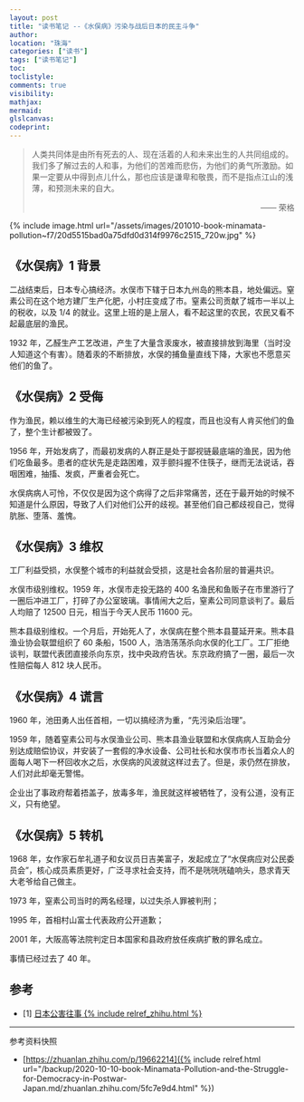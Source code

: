 ```yaml
---
layout: post
title: "读书笔记 --《水俣病》污染与战后日本的民主斗争"
author:
location: "珠海"
categories: ["读书"]
tags: ["读书笔记"]
toc:
toclistyle:
comments: true
visibility:
mathjax:
mermaid:
glslcanvas:
codeprint:
---
```


> 人类共同体是由所有死去的人、现在活着的人和未来出生的人共同组成的。我们多了解过去的人和事，为他们的苦难而悲伤，为他们的勇气所激励。如果一定要从中得到点儿什么，那也应该是谦卑和敬畏，而不是指点江山的浅薄，和预测未来的自大。
> <p align="right"> —— 荣格</p>

{% include image.html url="/assets/images/201010-book-minamata-pollution~f7/20d5515bad0a75dfd0d314f9976c2515_720w.jpg" %}


## 《水俣病》1 背景

二战结束后，日本专心搞经济。水俣市下辖于日本九州岛的熊本县，地处偏远。窒素公司在这个地方建厂生产化肥，小村庄变成了市。窒素公司贡献了城市一半以上的税收，以及 1/4 的就业。这里上班的是上层人，看不起这里的农民，农民又看不起最底层的渔民。

1932 年，乙醛生产工艺改进，产生了大量含汞废水，被直接排放到海里（当时没人知道这个有害）。随着汞的不断排放，水俣的捕鱼量直线下降，大家也不愿意买他们的鱼了。


## 《水俣病》2 受侮

作为渔民，赖以维生的大海已经被污染到死人的程度，而且也没有人肯买他们的鱼了，整个生计都被毁了。

1956 年，开始发病了，而最初发病的人群正是处于鄙视链最底端的渔民，因为他们吃鱼最多。患者的症状先是走路困难，双手颤抖握不住筷子，继而无法说话，吞咽困难，抽搐、发疯，严重者会死亡。

水俣病病人可怜，不仅仅是因为这个病得了之后非常痛苦，还在于最开始的时候不知道是什么原因，导致了人们对他们公开的歧视。甚至他们自己都歧视自己，觉得肮胀、堕落、羞愧。


## 《水俣病》3 维权

工厂利益受损，水俣整个城市的利益就会受损，这是社会各阶层的普遍共识。

水俣市级别维权。1959 年，水俣市走投无路的 400 名渔民和鱼贩子在市里游行了一圈后冲进工厂，打碎了办公室玻璃。事情闹大之后，窒素公司同意谈判了。最后人均赔了 12500 日元，相当于今天人民币 11600 元。

熊本县级别维权。一个月后，开始死人了，水俣病在整个熊本县蔓延开来。熊本县渔业协会联盟组织了 60 条船，1500 人，浩浩荡荡杀向水俣的化工厂。工厂拒绝谈判，联盟代表团直接杀向东京，找中央政府告状。东京政府搞了一圈，最后一次性赔偿每人 812 块人民币。


## 《水俣病》4 谎言

1960 年，池田勇人出任首相，一切以搞经济为重，“先污染后治理”。

1959 年，随着窒素公司与水俣渔业公司、熊本县渔业联盟和水俣病病人互助会分别达成赔偿协议，并安装了一套假的净水设备、公司社长和水俣市市长当着众人的面每人喝下一杯回收水之后，水俣病的风波就这样过去了。但是，汞仍然在排放，人们对此却毫无警惕。

企业出了事政府帮着捂盖子，放毒多年，渔民就这样被牺牲了，没有公道，没有正义，只有绝望。


## 《水俣病》5 转机

1968 年，女作家石牟礼道子和女议员日吉美富子，发起成立了“水俣病应对公民委员会”，核心成员素质更好，广泛寻求社会支持，而不是咣咣咣磕响头，恳求青天大老爷给自己做主。

1973 年，窒素公司当时的两名经理，以过失杀人罪被判刑；

1995 年，首相村山富士代表政府公开道歉；

2001 年，大阪高等法院判定日本国家和县政府放任疾病扩散的罪名成立。

事情已经过去了 40 年。


## 参考

- [1] [日本公害往事 {% include relref_zhihu.html %}](https://zhuanlan.zhihu.com/p/19662214)

<hr class='reviewline'/>
<p class='reviewtip'><script type='text/javascript' src='{% include relref.html url="/assets/reviewjs/blogs/2020-10-10-book-Minamata-Pollution-and-the-Struggle-for-Democracy-in-Postwar-Japan.md.js" %}'></script></p>
<font class='ref_snapshot'>参考资料快照</font>

- [https://zhuanlan.zhihu.com/p/19662214]({% include relref.html url="/backup/2020-10-10-book-Minamata-Pollution-and-the-Struggle-for-Democracy-in-Postwar-Japan.md/zhuanlan.zhihu.com/5fc7e9d4.html" %})
